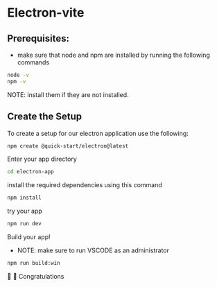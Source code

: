 # Electron-vite

## Prerequisites: 
- make sure that node and npm are installed by running the following commands

```Bash
node -v
npm -v
```

NOTE: install them if they are not installed.

## Create the Setup

To create a setup for our electron application use the following:

```Bash
npm create @quick-start/electron@latest
```

Enter your app directory
```Bash
cd electron-app
```

install the required dependencies using this command
```Bash
npm install
```

try your app
```Bash
npm run dev
```

Build your app!
- NOTE: make sure to run VSCODE as an administrator

```Bash
npm run build:win
```

🎉 :tada: Congratulations
